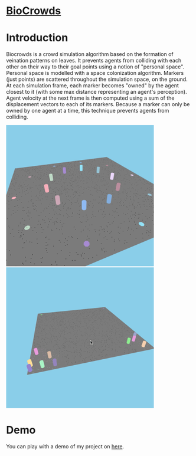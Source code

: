 # [BioCrowds](https://anvidalal.github.io/Biocrowds/)

# Introduction
Biocrowds is a crowd simulation algorithm based on the formation of veination patterns on leaves. It prevents agents from colliding with each other on their way to their goal points using a notion of "personal space". Personal space is modelled with a space colonization algorithm. Markers (just points) are scattered throughout the simulation space, on the ground. At each simulation frame, each marker becomes "owned" by the agent closest to it (with some max distance representing an agent's perception). Agent velocity at the next frame is then computed using a sum of the displacement vectors to each of its markers. Because a marker can only be owned by one agent at a time, this technique prevents agents from colliding.

<img src="1.gif" width="400">
<img src="2.gif" width="400">

# Demo
You can play with a demo of my project on [here](https://anvidalal.github.io/Biocrowds/).